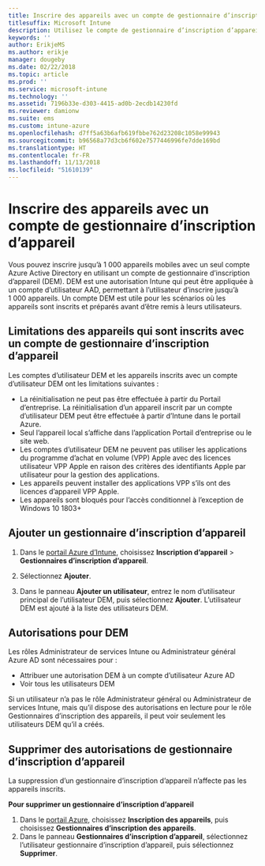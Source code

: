 ```yaml
---
title: Inscrire des appareils avec un compte de gestionnaire d’inscription d’appareil
titlesuffix: Microsoft Intune
description: Utilisez le compte de gestionnaire d’inscription d’appareil pour inscrire des appareils dans Intune. "
keywords: ''
author: ErikjeMS
ms.author: erikje
manager: dougeby
ms.date: 02/22/2018
ms.topic: article
ms.prod: ''
ms.service: microsoft-intune
ms.technology: ''
ms.assetid: 7196b33e-d303-4415-ad0b-2ecdb14230fd
ms.reviewer: damionw
ms.suite: ems
ms.custom: intune-azure
ms.openlocfilehash: d7ff5a63b6afb619fbbe762d23208c1058e99943
ms.sourcegitcommit: b96568a77d3cb6f602e7577446996fe7dde169bd
ms.translationtype: HT
ms.contentlocale: fr-FR
ms.lasthandoff: 11/13/2018
ms.locfileid: "51610139"
---
```

# <a name="enroll-devices-by-using-a-device-enrollment-manager-account"></a>Inscrire des appareils avec un compte de gestionnaire d’inscription d’appareil

Vous pouvez inscrire jusqu’à 1 000 appareils mobiles avec un seul compte Azure Active Directory en utilisant un compte de gestionnaire d’inscription d’appareil (DEM). DEM est une autorisation Intune qui peut être appliquée à un compte d’utilisateur AAD, permettant à l’utilisateur d’inscrire jusqu’à 1 000 appareils. Un compte DEM est utile pour les scénarios où les appareils sont inscrits et préparés avant d’être remis à leurs utilisateurs.

## <a name="limitations-of-devices-that-are-enrolled-with-a-dem-account"></a>Limitations des appareils qui sont inscrits avec un compte de gestionnaire d’inscription d’appareil

Les comptes d’utilisateur DEM et les appareils inscrits avec un compte d’utilisateur DEM ont les limitations suivantes :

  - La réinitialisation ne peut pas être effectuée à partir du Portail d’entreprise. La réinitialisation d’un appareil inscrit par un compte d’utilisateur DEM peut être effectuée à partir d’Intune dans le portail Azure.
  - Seul l’appareil local s’affiche dans l’application Portail d’entreprise ou le site web.
  - Les comptes d’utilisateur DEM ne peuvent pas utiliser les applications du programme d’achat en volume (VPP) Apple avec des licences utilisateur VPP Apple en raison des critères des identifiants Apple par utilisateur pour la gestion des applications.
  - Les appareils peuvent installer des applications VPP s’ils ont des licences d’appareil VPP Apple.
  - Les appareils sont bloqués pour l’accès conditionnel à l’exception de Windows 10 1803+


## <a name="add-a-device-enrollment-manager"></a>Ajouter un gestionnaire d’inscription d’appareil

1.  Dans le [portail Azure d’Intune](https://aka.ms/intuneportal), choisissez **Inscription d’appareil** > **Gestionnaires d’inscription d’appareil**.

2.  Sélectionnez **Ajouter**.

3.  Dans le panneau **Ajouter un utilisateur**, entrez le nom d’utilisateur principal de l’utilisateur DEM, puis sélectionnez **Ajouter**. L’utilisateur DEM est ajouté à la liste des utilisateurs DEM.

## <a name="permissions-for-dem"></a>Autorisations pour DEM

Les rôles Administrateur de services Intune ou Administrateur général Azure AD sont nécessaires pour :
- Attribuer une autorisation DEM à un compte d’utilisateur Azure AD
- Voir tous les utilisateurs DEM

Si un utilisateur n’a pas le rôle Administrateur général ou Administrateur de services Intune, mais qu’il dispose des autorisations en lecture pour le rôle Gestionnaires d’inscription des appareils, il peut voir seulement les utilisateurs DEM qu’il a créés.


## <a name="remove-device-enrollment-manager-permissions"></a>Supprimer des autorisations de gestionnaire d’inscription d’appareil

La suppression d’un gestionnaire d’inscription d’appareil n’affecte pas les appareils inscrits.

**Pour supprimer un gestionnaire d’inscription d’appareil**

1. Dans le [portail Azure](https://aka.ms/intuneportal), choisissez **Inscription des appareils**, puis choisissez **Gestionnaires d’inscription des appareils**.
2. Dans le panneau **Gestionnaires d’inscription d’appareil**, sélectionnez l’utilisateur gestionnaire d’inscription d’appareil, puis sélectionnez **Supprimer**.

